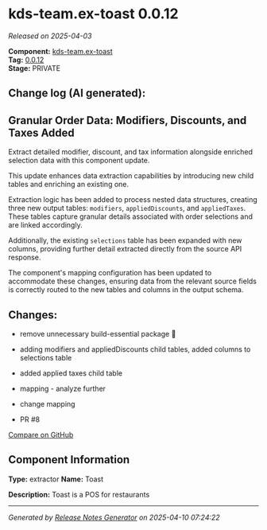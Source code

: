 #  kds-team.ex-toast 0.0.12

_Released on 2025-04-03_

**Component:** [kds-team.ex-toast](https://github.com/keboola/component-toast)  
**Tag:** [0.0.12](https://github.com/keboola/component-toast/releases/tag/0.0.12)  
**Stage:** PRIVATE


## Change log (AI generated):
## Granular Order Data: Modifiers, Discounts, and Taxes Added
Extract detailed modifier, discount, and tax information alongside enriched selection data with this component update.

This update enhances data extraction capabilities by introducing new child tables and enriching an existing one.

Extraction logic has been added to process nested data structures, creating three new output tables: `modifiers`, `appliedDiscounts`, and `appliedTaxes`. These tables capture granular details associated with order selections and are linked accordingly.

Additionally, the existing `selections` table has been expanded with new columns, providing further detail extracted directly from the source API response.

The component's mapping configuration has been updated to accommodate these changes, ensuring data from the relevant source fields is correctly routed to the new tables and columns in the output schema.



## Changes:



- remove unnecessary build-essential package 🧹 




- adding modifiers and appliedDiscounts child tables, added columns to selections table 






- added applied taxes child table 






- mapping - analyze further 




- change mapping 




- PR #8 



[Compare on GitHub](https://github.com/keboola/component-toast/compare/0.0.11...0.0.12)



## Component Information
**Type:** extractor
**Name:** Toast

**Description:** Toast is a POS for restaurants




---
_Generated by [Release Notes Generator](https://github.com/keboola/release-notes-generator)
on 2025-04-10 07:24:22_